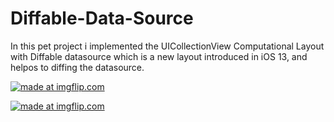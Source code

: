 # Diffable-Data-Source

In this pet project i implemented the UICollectionView Computational Layout with Diffable datasource which is a new layout introduced in iOS 13, and helpos to diffing the datasource.

<a href="https://imgflip.com/gif/363gyb"><img src="https://i.imgflip.com/363gyb.gif" title="made at imgflip.com"/></a>

<a href="https://imgflip.com/gif/363h3j"><img src="https://i.imgflip.com/363h3j.gif" title="made at imgflip.com"/></a>
